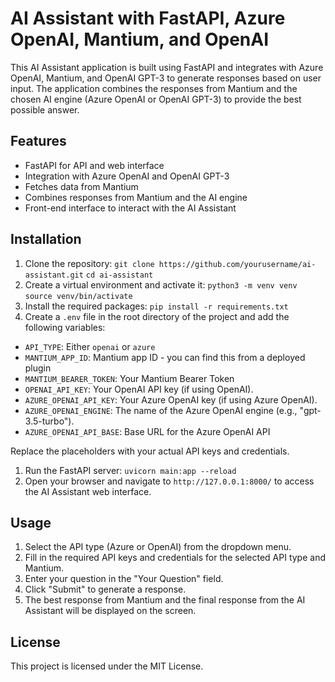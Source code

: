 # AI Assistant with FastAPI, Azure OpenAI, Mantium, and OpenAI
  
This AI Assistant application is built using FastAPI and integrates with Azure OpenAI, Mantium, and OpenAI GPT-3 to generate responses based on user input. The application combines the responses from Mantium and the chosen AI engine (Azure OpenAI or OpenAI GPT-3) to provide the best possible answer.  
  
## Features  
  
- FastAPI for API and web interface  
- Integration with Azure OpenAI and OpenAI GPT-3  
- Fetches data from Mantium  
- Combines responses from Mantium and the AI engine  
- Front-end interface to interact with the AI Assistant  
  
## Installation  
  
1. Clone the repository:  `git clone https://github.com/yourusername/ai-assistant.git`
`cd ai-assistant`
1. Create a virtual environment and activate it: `python3 -m venv venv`
`source venv/bin/activate`
1. Install the required packages:  `pip install -r requirements.txt`
1. Create a `.env` file in the root directory of the project and add the following variables:  
- `API_TYPE`: Either `openai` or `azure`
- `MANTIUM_APP_ID`: Mantium app ID - you can find this from a deployed plugin
- `MANTIUM_BEARER_TOKEN`: Your Mantium Bearer Token
- `OPENAI_API_KEY`: Your OpenAI API key (if using OpenAI).
- `AZURE_OPENAI_API_KEY`: Your Azure OpenAI key (if using Azure OpenAI).
- `AZURE_OPENAI_ENGINE`: The name of the Azure OpenAI engine (e.g., "gpt-3.5-turbo").
- `AZURE_OPENAI_API_BASE`: Base URL for the Azure OpenAI API

Replace the placeholders with your actual API keys and credentials.  

1. Run the FastAPI server:  `uvicorn main:app --reload`
1. Open your browser and navigate to `http://127.0.0.1:8000/` to access the AI Assistant web interface.

## Usage  
  
1. Select the API type (Azure or OpenAI) from the dropdown menu.  
2. Fill in the required API keys and credentials for the selected API type and Mantium.  
3. Enter your question in the "Your Question" field.  
4. Click "Submit" to generate a response.  
5. The best response from Mantium and the final response from the AI Assistant will be displayed on the screen.  
  
## License  
  
This project is licensed under the MIT License.  
